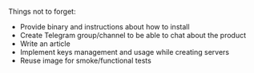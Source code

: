 Things not to forget:

- Provide binary and instructions about how to install
- Create Telegram group/channel to be able to chat about the product
- Write an article
- Implement keys management and usage while creating servers
- Reuse image for smoke/functional tests
